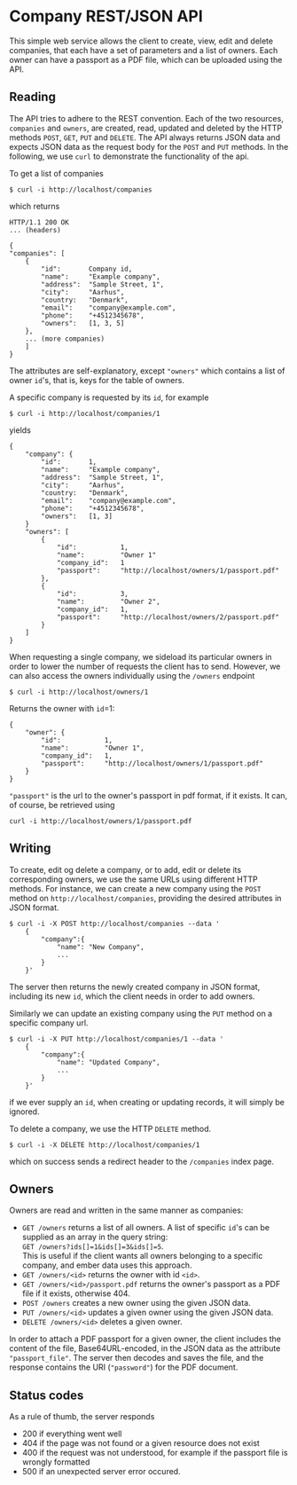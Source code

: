 
Company REST/JSON API
===========

This simple web service allows the client to create, view, edit and delete companies, that each have a set of parameters and a list of owners. Each owner can have a passport as a PDF file, which can be uploaded using the API.

Reading
----------

The API tries to adhere to the REST convention. Each of the two resources, `companies` and `owners`, are created, read, updated and deleted by the HTTP methods `POST`, `GET`, `PUT` and `DELETE`. The API always returns JSON data and expects JSON data as the request body for the `POST` and `PUT` methods. In the following, we use `curl` to demonstrate the functionality of the api.

To get a list of companies

    $ curl -i http://localhost/companies

which returns

    HTTP/1.1 200 OK
    ... (headers)
    
    {
    "companies": [
        {
            "id":       Company id,
            "name":     "Example company",
            "address":  "Sample Street, 1",
            "city":     "Aarhus",
            "country:   "Denmark",
            "email":    "company@example.com",
            "phone":    "+4512345678",
            "owners":   [1, 3, 5]
        },
        ... (more companies)
        ]
    }

The attributes are self-explanatory, except `"owners"` which contains a list of owner `id`'s, that is, keys for the table of owners.

A specific company is requested by its `id`, for example

    $ curl -i http://localhost/companies/1
    
yields

    {
        "company": {
            "id":       1,
            "name":     "Example company",
            "address":  "Sample Street, 1",
            "city":     "Aarhus",
            "country:   "Denmark",
            "email":    "company@example.com",
            "phone":    "+4512345678",
            "owners":   [1, 3]
        }
        "owners": [
            {
                "id":           1,
                "name":         "Owner 1"
                "company_id":   1
                "passport":     "http://localhost/owners/1/passport.pdf"
            },
            {
                "id":           3,
                "name":         "Owner 2",
                "company_id":   1,
                "passport":     "http://localhost/owners/2/passport.pdf"
            }
        ]
    }
    
When requesting a single company, we sideload its particular owners in order to lower the number of requests the client has to send. However, we can also access the owners individually using the `/owners` endpoint

    $ curl -i http://localhost/owners/1
    
Returns the owner with `id`=1:

    {
        "owner": {
            "id":           1,
            "name":         "Owner 1",
            "company_id":   1,
            "passport":     "http://localhost/owners/1/passport.pdf"
        }
    }
    
`"passport"` is the url to the owner's passport in pdf format, if it exists. It can, of course, be retrieved using

    curl -i http://localhost/owners/1/passport.pdf

Writing
-------

To create, edit og delete a company, or to add, edit or delete its corresponding owners, we use the same URLs using different HTTP methods. For instance, we can create a new company using the `POST` method on `http://localhost/companies`, providing the desired attributes in JSON format.

    $ curl -i -X POST http://localhost/companies --data '
        {
            "company":{
                "name": "New Company",
                ...
            }
        }'
        
The server then returns the newly created company in JSON format, including its new `id`, which the client needs in order to add owners.

Similarly we can update an existing company using the `PUT` method on a specific company url.

    $ curl -i -X PUT http://localhost/companies/1 --data '
        {
            "company":{
                "name": "Updated Company",
                ...
            }
        }'
        
if we ever supply an `id`, when creating or updating records, it will simply be ignored.

To delete a company, we use the HTTP `DELETE` method.

    $ curl -i -X DELETE http://localhost/companies/1
    
which on success sends a redirect header to the `/companies` index page.

Owners
------

Owners are read and written in the same manner as companies:

 -  `GET /owners` returns a list of all owners. A list of specific `id`'s     can be supplied as an array in the query string:  
    `GET /owners?ids[]=1&ids[]=3&ids[]=5`.  
    This is useful if the client wants all owners belonging to a specific     company, and ember data uses this approach.
 -  `GET /owners/<id>` returns the owner with id `<id>`.
 -  `GET /owners/<id>/passport.pdf` returns the owner's passport as a PDF     file if it exists, otherwise 404.
 -  `POST /owners` creates a new owner using the given JSON data.
 -  `PUT /owners/<id>` updates a given owner using the given JSON data.
 -  `DELETE /owners/<id>` deletes a given owner.
 
In order to attach a PDF passport for a given owner, the client includes the content of the file, Base64URL-encoded, in the JSON data as the attribute `"passport_file"`. The server then decodes and saves the file, and the response contains the URI (`"password"`) for the PDF document.

Status codes
------------

As a rule of thumb, the server responds

 - 200 if everything went well
 - 404 if the page was not found or a given resource does not exist
 - 400 if the request was not understood, for example if the passport file is wrongly formatted
 - 500 if an unexpected server error occured.


<link rel="stylesheet" href="css/bootstrap.css"></link>
